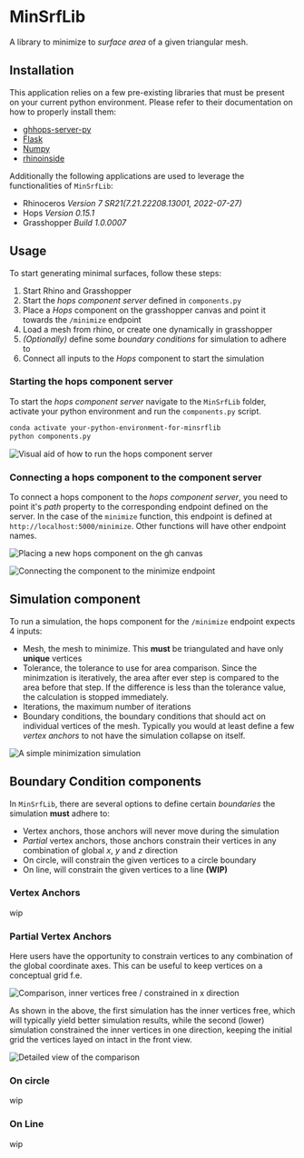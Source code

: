 # MinSrfLib

A library to minimize to *surface area* of a given triangular mesh.

## Installation

This application relies on a few pre-existing libraries that must be present on your current python environment. Please refer to their documentation on how to properly install them:

- [ghhops-server-py](https://github.com/mcneel/compute.rhino3d/tree/master/src/ghhops-server-py)
- [Flask](https://flask.palletsprojects.com/en/2.2.x/installation/)
- [Numpy](https://numpy.org/install/)
- [rhinoinside](https://pypi.org/project/rhinoinside/)

Additionally the following applications are used to leverage the functionalities of `MinSrfLib`:

- Rhinoceros *Version 7 SR21(7.21.22208.13001, 2022-07-27)*
- Hops *Version 0.15.1*
- Grasshopper *Build 1.0.0007*

## Usage

To start generating minimal surfaces, follow these steps:

1. Start Rhino and Grasshopper
2. Start the *hops component server* defined in `components.py`
3. Place a *Hops* component on the grasshopper canvas and point it towards the `/minimize` endpoint
4. Load a mesh from rhino, or create one dynamically in grasshopper
5. *(Optionally)* define some *boundary conditions* for simulation to adhere to
6. Connect all inputs to the *Hops* component to start the simulation

### Starting the hops component server

To start the *hops component server* navigate to the `MinSrfLib` folder, activate your python environment and run the `components.py` script.

```sh
conda activate your-python-environment-for-minsrflib
python components.py
```

![Visual aid of how to run the hops component server](images/run-hops-server.png)

### Connecting a hops component to the component server

To connect a hops component to the *hops component server*, you need to point it's *path* property to the corresponding endpoint defined on the server. In the case of the `minimize` function, this endpoint is defined at `http://localhost:5000/minimize`. Other functions will have other endpoint names.

![Placing a new hops component on the gh canvas](images/set-hops-endpoint-01.png)

![Connecting the component to the `minimize` endpoint](images/set-hops-endpoint-02.png)

## Simulation component

To run a simulation, the hops component for the `/minimize` endpoint expects 4 inputs:

- Mesh, the mesh to minimize. This **must** be triangulated and have only **unique** vertices
- Tolerance, the tolerance to use for area comparison. Since the minimzation is iteratively, the area after ever step is compared to the area before that step. If the difference is less than the tolerance value, the calculation is stopped immediately.
- Iterations, the maximum number of iterations
- Boundary conditions, the boundary conditions that should act on individual vertices of the mesh. Typically you would at least define a few *vertex anchors* to not have the simulation collapse on itself.

![A simple minimization simulation](images/simple-minimization-screencap.png)

## Boundary Condition components

In `MinSrfLib`, there are several options to define certain *boundaries* the simulation **must** adhere to:

- Vertex anchors, those anchors will never move during the simulation
- *Partial* vertex anchors, those anchors constrain their vertices in any combination of global $x$, $y$ and $z$ direction
- On circle, will constrain the given vertices to a circle boundary
- On line, will constrain the given vertices to a line **(WIP)**

### Vertex Anchors

wip

### Partial Vertex Anchors

Here users have the opportunity to constrain vertices to any combination of the global coordinate axes. This can be useful to keep vertices on a conceptual grid f.e.

![Comparison, inner vertices free / constrained in x direction](images/vertex-x-constrained.png)

As shown in the above, the first simulation has the inner vertices free, which will typically yield better simulation results, while the second (lower) simulation constrained the inner vertices in one direction, keeping the initial grid the vertices layed on intact in the front view.

![Detailed view of the comparison](images/vertex-x-constrained-detail.png)

### On circle

wip

### On Line

wip

